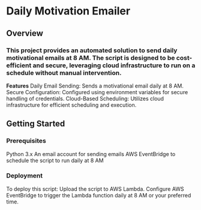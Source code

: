 # Daily Motivation Emailer
## Overview
### This project provides an automated solution to send daily motivational emails at 8 AM. The script is designed to be cost-efficient and secure, leveraging cloud infrastructure to run on a schedule without manual intervention.

**Features**
Daily Email Sending: Sends a motivational email daily at 8 AM.
Secure Configuration: Configured using environment variables for secure handling of credentials.
Cloud-Based Scheduling: Utilizes cloud infrastructure for efficient scheduling and execution.

## Getting Started
### Prerequisites

Python 3.x
An email account for sending emails
AWS EventBridge to schedule the script to run daily at 8 AM
### Deployment

To deploy this script:
Upload the script to AWS Lambda.
Configure AWS EventBridge to trigger the Lambda function daily at 8 AM or your preferred time.
